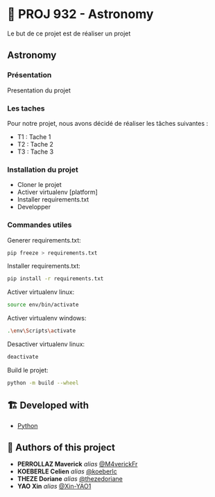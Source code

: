# 🔆 PROJ 932 - Astronomy

Le but de ce projet est de réaliser un projet

## Astronomy

### Présentation
Presentation du projet

### Les taches

Pour notre projet, nous avons décidé de réaliser les tâches suivantes : 
- T1 : Tache 1
- T2 : Tache 2
- T3 : Tache 3

### Installation du projet

- Cloner le projet
- Activer virtualenv [platform]
- Installer requirements.txt
- Developper

### Commandes utiles

Generer requirements.txt:     
```sh
pip freeze > requirements.txt
```

Installer requirements.txt:   
```sh
pip install -r requirements.txt
```

Activer virtualenv linux:     
```sh
source env/bin/activate
```

Activer virtualenv windows:   
```sh
.\env\Scripts\activate
```

Desactiver virtualenv linux:   
```sh
deactivate
```

Build le projet:              
```sh
python -m build --wheel
```


## 🏗️ **Developed with**

* [Python](https://www.python.org/)

## 💪 **Authors of this project**

* **PERROLLAZ Maverick** _alias_ [@M4verickFr](https://github.com/M4verickFr)
* **KOEBERLE Celien** _alias_ [@koeberlc](https://github.com/koeberlc)
* **THEZE Doriane** _alias_ [@thezedoriane](https://github.com/thezedoriane)
* **YAO Xin** _alias_ [@Xin-YAO1](https://github.com/Xin-YAO1)

